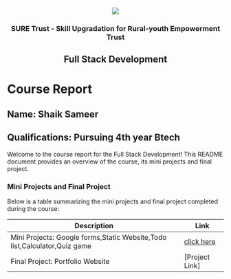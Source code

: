 <!-- PROJECT LOGO -->
<br />

<div align="center">
   <img src='https://user-images.githubusercontent.com/73131499/166115643-d3187f47-d38f-41b2-ae42-5ecbbc60de14.png' />


<h3 align="center">SURE Trust - Skill Upgradation for Rural-youth Empowerment Trust</h3>
  <h2> Full Stack Development </h2>
</div>

# Course Report

## Name: Shaik Sameer

## Qualifications: Pursuing 4th year Btech

Welcome to the course report for the Full Stack Development! This README document provides an overview of the course, its mini projects and final project.

### Mini Projects and Final Project

Below is a table summarizing the mini projects and final project completed during the course:

| Description                               | Link                                    |
|-------------------------------------------|-----------------------------------------|
| Mini Projects: Google forms,Static Website,Todo list,Calculator,Quiz game    | [click here](https://github.com/SHAIKSAMEER00/G16_FSD/tree/main/Mini%20Projects/S.Sameer)                       |
| Final Project: Portfolio Website    | [Project Link]                         | [click here](https://github.com/SHAIKSAMEER00/G16_FSD/tree/main/Final%20Capstone%20Project/S.Sameer/Main%20Project)